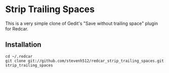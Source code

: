 # Strip Trailing Spaces

This is a very simple clone of Gedit's "Save without trailing space" plugin for Redcar.

## Installation

    cd ~/.redcar
    git clone git://github.com/stevenh512/redcar_strip_trailing_spaces.git strip_trailing_spaces
